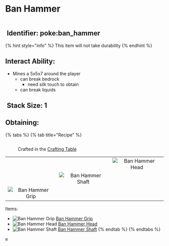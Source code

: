 # Ban Hammer

<figure><img src="https://github.com/user-attachments/assets/9d9cce25-0d83-4086-9e74-0f97c52190d4" alt=""><figcaption></figcaption></figure>

## <img src="https://minecraft.wiki/images/Name_Tag_JE2_BE2.png?cbdc1" alt="" data-size="line"> Identifier: poke:ban\_hammer <a href="#identifier" id="identifier"></a>

{% hint style="info" %}
This item will not take durability
{% endhint %}

## Interact Ability:

* Mines a 5x5x7 around the player
  * can break bedrock
    * need silk touch to obtain
  * can break liquids

## <img src="https://minecraft.wiki/images/Light_Gray_Bundle_JE1_BE1.png?b552e" alt="" data-size="line"> Stack Size: 1

## Obtaining:

{% tabs %}
{% tab title="Recipe" %}
<figure><img src="https://minecraft.wiki/images/thumb/Crafting_Table_JE4_BE3.png/150px-Crafting_Table_JE4_BE3.png?5767f" alt=""><figcaption><p>Crafted in the <a href="https://minecraft.wiki/w/Crafting_Table">Crafting Table</a></p></figcaption></figure>

|                                                                                                           |                                                                                                                                               |                                                                                                           |
| :-------------------------------------------------------------------------------------------------------: | :-------------------------------------------------------------------------------------------------------------------------------------------: | :-------------------------------------------------------------------------------------------------------: |
|                                                                                                           |                                                                                                                                               | ![Ban Hammer Head](https://github.com/ItsMePok/PFE/assets/136857747/ed85781c-47db-4eea-8592-f3065578032e) |
|                                                                                                           | <img src="https://github.com/ItsMePok/PFE/assets/136857747/11c70f17-8411-4e05-bec6-497ff08acd81" alt="Ban Hammer Shaft" data-size="original"> |                                                                                                           |
| ![Ban Hammer Grip](https://github.com/ItsMePok/PFE/assets/136857747/85f6248c-a470-4cb1-88c9-ff685cee1854) |                                                                                                                                               |                                                                                                           |

Items:

* <img src="https://github.com/ItsMePok/PFE/assets/136857747/85f6248c-a470-4cb1-88c9-ff685cee1854" alt="Ban Hammer Grip" data-size="line"> [Ban Hammer Grip](ban-hammer-grip.md)
* <img src="https://github.com/ItsMePok/PFE/assets/136857747/ed85781c-47db-4eea-8592-f3065578032e" alt="Ban Hammer Head" data-size="line"> [Ban Hammer Head](ban-hammer-head.md)
* <img src="https://github.com/ItsMePok/PFE/assets/136857747/11c70f17-8411-4e05-bec6-497ff08acd81" alt="Ban Hammer Shaft" data-size="line"> [Ban Hammer Shaft](ban-hammer-shaft.md)
{% endtab %}
{% endtabs %}

e
